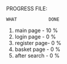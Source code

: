 PROGRESS FILE:

    WHAT            DONE

1. main page    -   10 %
2. login page   -   0 %
3. register page-   0 %
4. basket page  -   0 %
5. after search -   0 %
